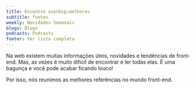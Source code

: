 ```yaml
---
title: Encontre as&nbsp;melhores
subtitle: fontes
weekly: Novidades Semanais
blogs: Blogs
podcasts: Podcasts
footer: Ver lista completa
---
```


Na web existem muitas informações úteis, novidades e tendências de front-end. Mas, as vezes é muito difícil de encontrar e ler todas elas. É uma bagunça e você pode acabar ficando louco!

Por isso, nós reunimos as melhores referências no mundo front-end.